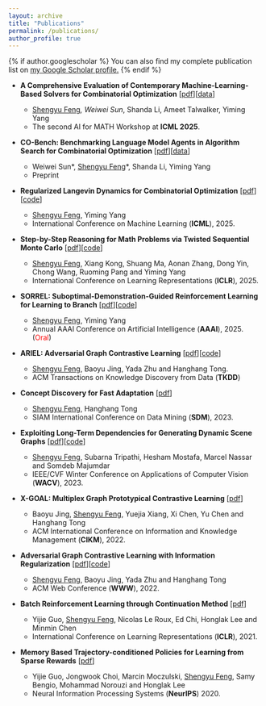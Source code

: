 ```yaml
---
layout: archive
title: "Publications"
permalink: /publications/
author_profile: true
---
```


{% if author.googlescholar %}
  You can also find my complete publication list on <u><a href="{{author.googlescholar}}">my Google Scholar profile</a>.</u>
{% endif %}


* **A Comprehensive Evaluation of Contemporary Machine-Learning-Based Solvers for Combinatorial Optimization** \[[pdf](https://arxiv.org/abs/2505.16952)]\[[data](https://huggingface.co/datasets/CO-Bench/FrontierCO)\]
  * <ins>Shengyu Feng</ins>*, Weiwei Sun*, Shanda Li, Ameet Talwalker, Yiming Yang
  * The second AI for MATH Workshop at **ICML 2025**.
  
* **CO-Bench: Benchmarking Language Model Agents in Algorithm Search for Combinatorial Optimization** \[[pdf](https://arxiv.org/abs/2504.04310)]\[[data](https://huggingface.co/datasets/CO-Bench/CO-Bench)\]
  * Weiwei Sun*, <ins>Shengyu Feng</ins>*, Shanda Li, Yiming Yang
  * Preprint

* **Regularized Langevin Dynamics for Combinatorial Optimization** \[[pdf](https://openreview.net/forum?id=bbJ0QCujU4)\]\[[code](https://github.com/Shengyu-Feng/RLD4CO)\]
  * <ins>Shengyu Feng</ins>, Yiming Yang
  * International Conference on Machine Learning (**ICML**), 2025.

* **Step-by-Step Reasoning for Math Problems via Twisted Sequential Monte Carlo** \[[pdf](https://openreview.net/forum?id=Ze4aPP0tIn)\]\[[code](https://github.com/Shengyu-Feng/TSMC4MATH)\]
  * <ins>Shengyu Feng</ins>, Xiang Kong, Shuang Ma, Aonan Zhang, Dong Yin, Chong Wang, Ruoming Pang and Yiming Yang
  * International Conference on Learning Representations (**ICLR**), 2025. 


* **SORREL: Suboptimal-Demonstration-Guided Reinforcement Learning for Learning to Branch** \[[pdf](https://ojs.aaai.org/index.php/AAAI/article/view/33219)\]\[[code](https://github.com/Shengyu-Feng/SORREL)\]
  * <ins>Shengyu Feng</ins>, Yiming Yang
  * Annual AAAI Conference on Artificial Intelligence (**AAAI**), 2025. (<span style="color:red">Oral</span>)
  
* **ARIEL: Adversarial Graph Contrastive Learning** \[[pdf](https://arxiv.org/pdf/2208.06956)\]\[[code](https://github.com/Shengyu-Feng/ARIEL)\]
  * <ins>Shengyu Feng</ins>, Baoyu Jing, Yada Zhu and Hanghang Tong.
  * ACM Transactions on Knowledge Discovery from Data (**TKDD**)

* **Concept Discovery for Fast Adaptation** \[[pdf](https://arxiv.org/abs/2301.07850)\]
  * <ins>Shengyu Feng</ins>, Hanghang Tong
  * SIAM International Conference on Data Mining (**SDM**), 2023.

* **Exploiting Long-Term Dependencies for Generating Dynamic Scene Graphs**  \[[pdf](https://arxiv.org/abs/2112.09828)\]\[[code](https://github.com/Shengyu-Feng/DSG-DETR)\]
  * <ins>Shengyu Feng</ins>, Subarna Tripathi, Hesham Mostafa, Marcel Nassar and Somdeb Majumdar
  * IEEE/CVF Winter Conference on Applications of Computer Vision (**WACV**), 2023.

* **X-GOAL: Multiplex Graph Prototypical Contrastive Learning**  \[[pdf](https://arxiv.org/abs/2109.03560)\]
  * Baoyu Jing, <ins>Shengyu Feng</ins>, Yuejia Xiang, Xi Chen, Yu Chen and Hanghang Tong
  * ACM International Conference on Information and Knowledge Management (**CIKM**), 2022.

* **Adversarial Graph Contrastive Learning with Information Regularization** \[[pdf](https://arxiv.org/abs/2202.06491)\]\[[code](https://github.com/Shengyu-Feng/ARIEL)\]
  * <ins>Shengyu Feng</ins>, Baoyu Jing, Yada Zhu and Hanghang Tong
  * ACM Web Conference (**WWW**), 2022.
  
* **Batch Reinforcement Learning through Continuation Method** \[[pdf](https://openreview.net/pdf?id=po-DLlBuAuz)\]
    * Yijie Guo, <ins>Shengyu Feng</ins>, Nicolas Le Roux, Ed Chi, Honglak Lee and Minmin Chen
    * International Conference on Learning Representations (**ICLR**), 2021. 

* **Memory Based Trajectory-conditioned Policies for Learning from Sparse Rewards** \[[pdf](https://openreview.net/pdf?id=Byg5KyHYwr)\]
  *  Yijie Guo, Jongwook Choi, Marcin Moczulski, <ins>Shengyu Feng</ins>, Samy Bengio, Mohammad Norouzi and Honglak Lee
  *  Neural Information Processing Systems (**NeurIPS**) 2020.

